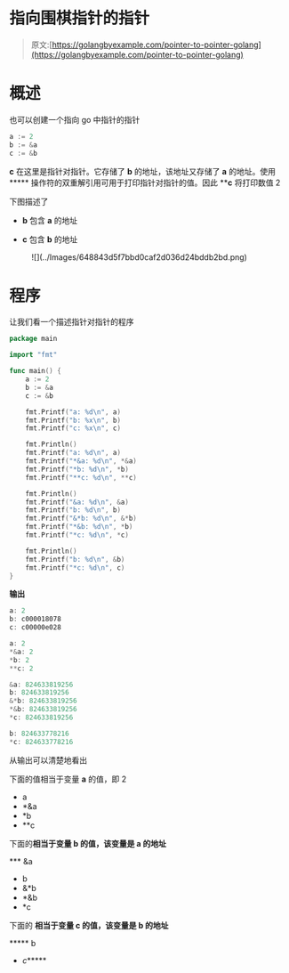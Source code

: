 # 指向围棋指针的指针

> 原文:[https://golangbyexample.com/pointer-to-pointer-golang](https://golangbyexample.com/pointer-to-pointer-golang)

# **概述**

也可以创建一个指向 go 中指针的指针

```go
a := 2
b := &a
c := &b
```

**c** 在这里是指针对指针。它存储了 **b** 的地址，该地址又存储了 **a** 的地址。使用 ***** 操作符的双重解引用可用于打印指针对指针的值。因此 ****c** 将打印数值 2

下图描述了

*   **b** 包含 **a** 的地址

*   **c** 包含 **b** 的地址

<figure class="wp-block-image size-large">![](../Images/648843d5f7bbd0caf2d036d24bddb2bd.png)</figure>

# **程序**

让我们看一个描述指针对指针的程序

```go
package main

import "fmt"

func main() {
	a := 2
	b := &a
	c := &b

	fmt.Printf("a: %d\n", a)
	fmt.Printf("b: %x\n", b)
	fmt.Printf("c: %x\n", c)

	fmt.Println()
	fmt.Printf("a: %d\n", a)
	fmt.Printf("*&a: %d\n", *&a)
	fmt.Printf("*b: %d\n", *b)
	fmt.Printf("**c: %d\n", **c)

	fmt.Println()
	fmt.Printf("&a: %d\n", &a)
	fmt.Printf("b: %d\n", b)
	fmt.Printf("&*b: %d\n", &*b)
	fmt.Printf("*&b: %d\n", *b)
	fmt.Printf("*c: %d\n", *c)

	fmt.Println()
	fmt.Printf("b: %d\n", &b)
	fmt.Printf("*c: %d\n", c)
}
```

**输出**

```go
a: 2
b: c000018078
c: c00000e028

a: 2
*&a: 2
*b: 2
**c: 2

&a: 824633819256
b: 824633819256
&*b: 824633819256
*&b: 824633819256
*c: 824633819256

b: 824633778216
*c: 824633778216
```

从输出可以清楚地看出

下面的值相当于变量 **a** 的值，即 2

*   a
*   *&a
*   *b
*   **c

下面的**相当于变量 **b** 的值，该变量是 **a** 的地址**

 ***   &a
*   b
*   &*b
*   *&b
*   *c

下面的 ****相当于变量 **c** 的值，该变量是 **b** 的地址****

 *****   b
*   *c******